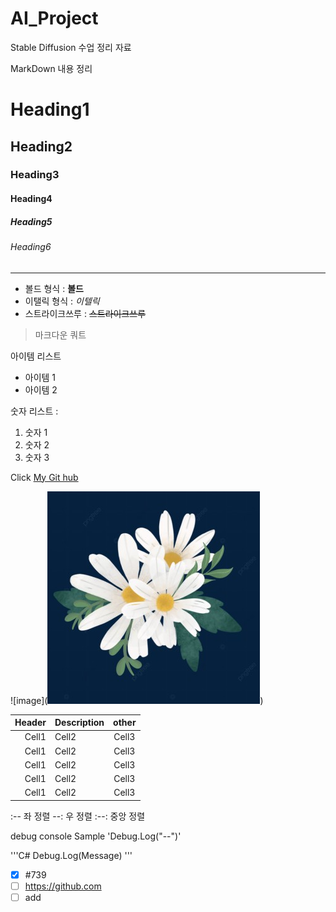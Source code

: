 # AI_Project
Stable Diffusion 수업 정리 자료

MarkDown 내용 정리

<!-- Heading -->

# Heading1
## Heading2
### Heading3
#### Heading4
##### Heading5
###### Heading6

<!-- Line -->

---

<!-- Text attributes -->

+ 볼드 형식 : **볼드**
+ 이탤릭 형식 : *이텔릭*
+ 스트라이크쓰루 : ~~스트라이크쓰루~~ <!-- 양쪽에 ~~ 2개 -->

<!-- Quote -->
>마크다운 쿼트

<!-- Bullet List -->
아이템 리스트
* 아이템 1
* 아이템 2
<!-- >show side preview 이게 사이드 뷰 여는 코드 -->

<!-- Numbered List -->
숫자 리스트 : 
1. 숫자 1
2. 숫자 2
3. 숫자 3

<!--Ling-->
Click [My Git hub](https://github.com/junhee4613)

<!-- Image -->
![image](![alt text](image.png))

<!-- Table -->

|Header|Description|other|
|--:|:--|:--:|
|Cell1|Cell2|Cell3|
|Cell1|Cell2|Cell3|
|Cell1|Cell2|Cell3|
|Cell1|Cell2|Cell3|
|Cell1|Cell2|Cell3|

:-- 좌 정렬
--: 우 정렬
:--: 중앙 정렬

<!-- Code -->
debug console Sample 'Debug.Log("--")'

'''C#
Debug.Log(Message)
'''

<!-- TodoList -->
- [x] #739
- [ ] https://github.com
- [ ] add
